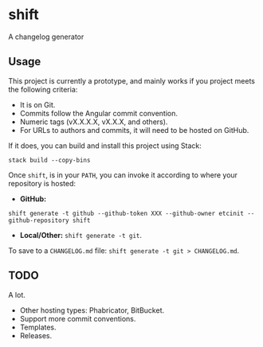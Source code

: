 # shift

A changelog generator

## Usage

This project is currently a prototype, and mainly works if you project meets
the following criteria:

- It is on Git.
- Commits follow the Angular commit convention.
- Numeric tags (vX.X.X.X, vX.X.X, and others).
- For URLs to authors and commits, it will need to be hosted on GitHub.

If it does, you can build and install this project using Stack:

```
stack build --copy-bins
```

Once `shift`, is in your `PATH`, you can invoke it according to where your
repository is hosted:

- **GitHub:**

```
shift generate -t github --github-token XXX --github-owner etcinit --github-repository shift
```

- **Local/Other:** `shift generate -t git`.

To save to a `CHANGELOG.md` file: `shift generate -t git > CHANGELOG.md`.

## TODO

A lot.

- Other hosting types: Phabricator, BitBucket.
- Support more commit conventions.
- Templates.
- Releases.
